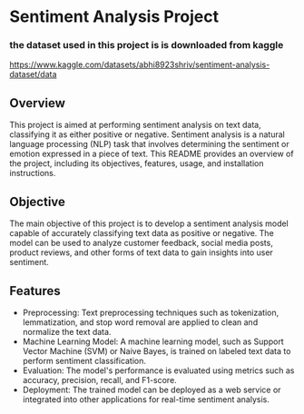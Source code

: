 # Sentiment Analysis Project

### the dataset used in this project is is downloaded from kaggle 
https://www.kaggle.com/datasets/abhi8923shriv/sentiment-analysis-dataset/data

## Overview
This project is aimed at performing sentiment analysis on text data, classifying it as either positive or negative. Sentiment analysis is a natural language processing (NLP) task that involves determining the sentiment or emotion expressed in a piece of text. This README provides an overview of the project, including its objectives, features, usage, and installation instructions.

## Objective
The main objective of this project is to develop a sentiment analysis model capable of accurately classifying text data as positive or negative. The model can be used to analyze customer feedback, social media posts, product reviews, and other forms of text data to gain insights into user sentiment.

## Features
- Preprocessing: Text preprocessing techniques such as tokenization, lemmatization, and stop word removal are applied to clean and normalize the text data.
- Machine Learning Model: A machine learning model, such as Support Vector Machine (SVM) or Naive Bayes, is trained on labeled text data to perform sentiment classification.
- Evaluation: The model's performance is evaluated using metrics such as accuracy, precision, recall, and F1-score.
- Deployment: The trained model can be deployed as a web service or integrated into other applications for real-time sentiment analysis.





